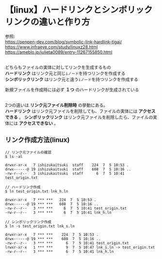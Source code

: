 # 【linux】ハードリンクとシンボリックリンクの違いと作り方
参照:<br>
https://penpen-dev.com/blog/symbolic-link-hardlink-tigai/<br>
https://www.infraeye.com/study/linuxz28.html<br>
https://ameblo.jp/julieta0089/entry-11267155850.html<br>
<br>

どちらもファイルの実体に対してリンクを生成するもの<br>
**ハードリンク** はリンク元と同じ`iノード`を持つリンクを作成する<br>
**シンボリックリンク** はリンク元と違う`iノード`を持つリンクを作成する
<br>

新規ファイルを作成時には必ず **１つ** のハードリンクが生成されている<br>
<br>

2つの違いは **リンク元ファイル削除時** の挙動にある。<br>
**ハードリンク** はリンク元ファイルを削除しても、ファイルの実体には **アクセスできる** 。
**シンボリックリンク** はリンク元ファイルを削除したら、ファイルの実体には **アクセスできない** 。

## リンク作成方法(linux)

```
// リンク元ファイルの確認
$ ls -al

drwxr-xr-x   7 ishizukaitsuki  staff    224  7  5 10:53 .
drwx------@ 19 ishizukaitsuki  staff    608  7  5 10:16 ..
-rw-r--r--   3 ishizukaitsuki  staff      6  7  5 10:41 test_origin.txt

// ハードリンク作成
$ ln test_origin.txt lnk_h.ln

drwxr-xr-x   7 *** ***   224  7  5 10:53 .
drwx------@ 19 *** ***   608  7  5 10:16 ..
-rw-r--r--   3 *** ***     6  7  5 10:41 test_origin.txt
-rw-r--r--   3 *** ***     6  7  5 10:41 lnk_h.ln

// シンボリックリンク作成
$ ln -s test_origin.txt lnk_s.ln

drwxr-xr-x   7 *** ***    224  7  5 10:53 .
drwx------@ 19 *** ***    608  7  5 10:16 ..
-rw-r--r--   3 *** ***      6  7  5 10:41 test_origin.txt
lrwxr-xr-x   1 *** ***      9  7  5 10:47 lnk_s.ln -> test_origin.txt
-rw-r--r--   3 *** ***      6  7  5 10:41 lnk_h.ln
```
